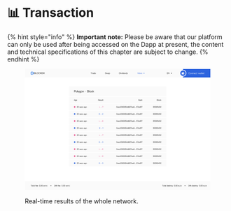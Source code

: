 # 📊 Transaction

{% hint style="info" %}
**Important note:** Please be aware that our platform can only be used after being accessed on the Dapp at present, the content and technical specifications of this chapter are subject to change.
{% endhint %}

<figure><img src="../.gitbook/assets/Trade-7.png" alt=""><figcaption><p>Real-time results of the whole network.</p></figcaption></figure>

